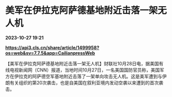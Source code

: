 # 美军在伊拉克阿萨德基地附近击落一架无人机

**2023-10-27 19:21**

**https://api3.cls.cn/share/article/1499958?os=web&sv=7.7.5&app=CailianpressWeb**

【美军在伊拉克阿萨德基地附近击落一架无人机】财联社10月28日电，据美国有线电视新闻网（CNN）报道，当地时间10月27日，一名美国国防官员称，美国军方在伊拉克的阿萨德空军基地附近击落了一架单向攻击无人机。这是美军遭到与伊朗有关组织的第20次袭击，也是自美国在叙利亚境内发动空袭以来遭到的首次袭击。
